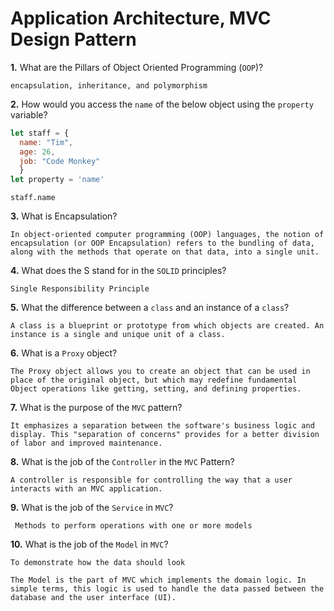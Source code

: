 # Application Architecture, MVC Design Pattern

**1.** What are the Pillars of Object Oriented Programming (`OOP`)?
<!-- enter you answer in the space below -->
```
encapsulation, inheritance, and polymorphism
```
**2.** How would you access the `name` of the below object using the `property` variable?
```js
let staff = {
  name: "Tim",
  age: 26,
  job: "Code Monkey"
  }
let property = 'name'
```


```
staff.name
```
**3.** What is Encapsulation?
<!-- enter you answer in the space below -->
```
In object-oriented computer programming (OOP) languages, the notion of encapsulation (or OOP Encapsulation) refers to the bundling of data, along with the methods that operate on that data, into a single unit.

```
**4.** What does the S stand for in the `SOLID` principles?
<!-- enter you answer in the space below -->
```
Single Responsibility Principle
```
**5.** What the difference between a `class` and an instance of a `class`?
<!-- enter you answer in the space below -->
```
A class is a blueprint or prototype from which objects are created. An instance is a single and unique unit of a class.
```
**6.** What is a `Proxy` object?
<!-- enter you answer in the space below -->
```
The Proxy object allows you to create an object that can be used in place of the original object, but which may redefine fundamental Object operations like getting, setting, and defining properties.
```

**7.** What is the purpose of the `MVC` pattern?
<!-- enter you answer in the space below -->
```
It emphasizes a separation between the software's business logic and display. This "separation of concerns" provides for a better division of labor and improved maintenance.
```
**8.** What is the job of the `Controller` in the `MVC` Pattern?
<!-- enter you answer in the space below -->
```
A controller is responsible for controlling the way that a user interacts with an MVC application. 
```

**9.** What is the job of the `Service` in `MVC`?
<!-- enter you answer in the space below -->
```
 Methods to perform operations with one or more models
```
**10.** What is the job of the `Model` in `MVC`?
<!-- enter you answer in the space below -->
```
To demonstrate how the data should look

The Model is the part of MVC which implements the domain logic. In simple terms, this logic is used to handle the data passed between the database and the user interface (UI).
```
